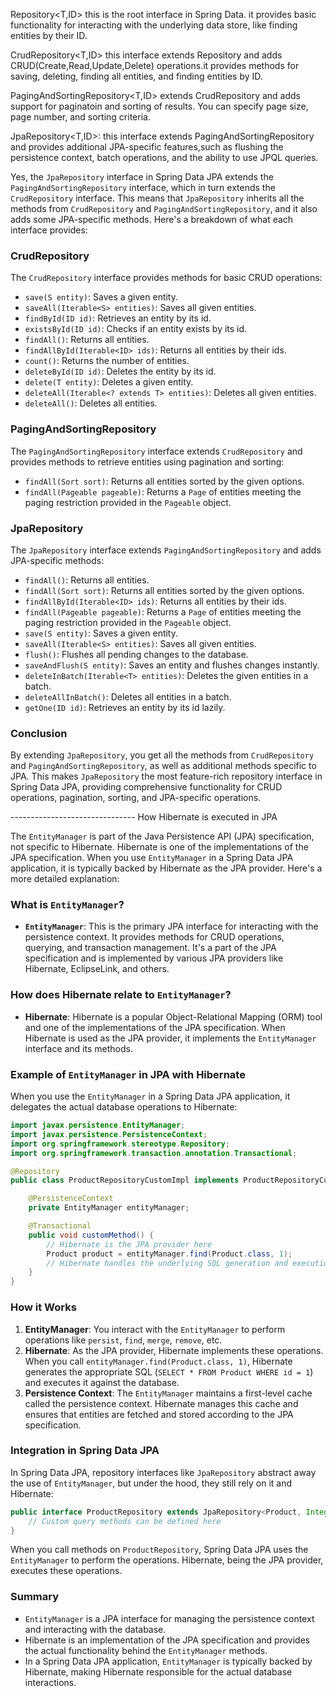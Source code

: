 Repository<T,ID>
this is the root interface in Spring Data. it provides basic functionality for interacting with the underlying data store, like finding entities by their ID.

CrudRepository<T,ID>
this interface extends Repository and adds CRUD(Create,Read,Update,Delete) operations.it provides methods for saving, deleting, finding all entities, and finding entities by ID.

PagingAndSortingRepository<T,ID>
extends CrudRepository and adds support for paginatoin and sorting of results. You can specify page size, page number, and sorting criteria.

JpaRepository<T,ID>:
this interface extends PagingAndSortingRepository and provides additional JPA-specific features,such as flushing the persistence context, batch operations, and the ability to use JPQL queries.

Yes, the `JpaRepository` interface in Spring Data JPA extends the `PagingAndSortingRepository` interface, which in turn extends the `CrudRepository` interface. This means that `JpaRepository` inherits all the methods from `CrudRepository` and `PagingAndSortingRepository`, and it also adds some JPA-specific methods. Here's a breakdown of what each interface provides:

### CrudRepository

The `CrudRepository` interface provides methods for basic CRUD operations:

- `save(S entity)`: Saves a given entity.
- `saveAll(Iterable<S> entities)`: Saves all given entities.
- `findById(ID id)`: Retrieves an entity by its id.
- `existsById(ID id)`: Checks if an entity exists by its id.
- `findAll()`: Returns all entities.
- `findAllById(Iterable<ID> ids)`: Returns all entities by their ids.
- `count()`: Returns the number of entities.
- `deleteById(ID id)`: Deletes the entity by its id.
- `delete(T entity)`: Deletes a given entity.
- `deleteAll(Iterable<? extends T> entities)`: Deletes all given entities.
- `deleteAll()`: Deletes all entities.

### PagingAndSortingRepository

The `PagingAndSortingRepository` interface extends `CrudRepository` and provides methods to retrieve entities using pagination and sorting:

- `findAll(Sort sort)`: Returns all entities sorted by the given options.
- `findAll(Pageable pageable)`: Returns a `Page` of entities meeting the paging restriction provided in the `Pageable` object.

### JpaRepository

The `JpaRepository` interface extends `PagingAndSortingRepository` and adds JPA-specific methods:

- `findAll()`: Returns all entities.
- `findAll(Sort sort)`: Returns all entities sorted by the given options.
- `findAllById(Iterable<ID> ids)`: Returns all entities by their ids.
- `findAll(Pageable pageable)`: Returns a `Page` of entities meeting the paging restriction provided in the `Pageable` object.
- `save(S entity)`: Saves a given entity.
- `saveAll(Iterable<S> entities)`: Saves all given entities.
- `flush()`: Flushes all pending changes to the database.
- `saveAndFlush(S entity)`: Saves an entity and flushes changes instantly.
- `deleteInBatch(Iterable<T> entities)`: Deletes the given entities in a batch.
- `deleteAllInBatch()`: Deletes all entities in a batch.
- `getOne(ID id)`: Retrieves an entity by its id lazily.

### Conclusion

By extending `JpaRepository`, you get all the methods from `CrudRepository` and `PagingAndSortingRepository`, as well as additional methods specific to JPA. This makes `JpaRepository` the most feature-rich repository interface in Spring Data JPA, providing comprehensive functionality for CRUD operations, pagination, sorting, and JPA-specific operations.

------------------------------- How Hibernate is executed in JPA

The `EntityManager` is part of the Java Persistence API (JPA) specification, not specific to Hibernate. Hibernate is one of the implementations of the JPA specification. When you use `EntityManager` in a Spring Data JPA application, it is typically backed by Hibernate as the JPA provider. Here's a more detailed explanation:

### What is `EntityManager`?

- **`EntityManager`**: This is the primary JPA interface for interacting with the persistence context. It provides methods for CRUD operations, querying, and transaction management. It's a part of the JPA specification and is implemented by various JPA providers like Hibernate, EclipseLink, and others.

### How does Hibernate relate to `EntityManager`?

- **Hibernate**: Hibernate is a popular Object-Relational Mapping (ORM) tool and one of the implementations of the JPA specification. When Hibernate is used as the JPA provider, it implements the `EntityManager` interface and its methods.

### Example of `EntityManager` in JPA with Hibernate

When you use the `EntityManager` in a Spring Data JPA application, it delegates the actual database operations to Hibernate:

```java
import javax.persistence.EntityManager;
import javax.persistence.PersistenceContext;
import org.springframework.stereotype.Repository;
import org.springframework.transaction.annotation.Transactional;

@Repository
public class ProductRepositoryCustomImpl implements ProductRepositoryCustom {

    @PersistenceContext
    private EntityManager entityManager;

    @Transactional
    public void customMethod() {
        // Hibernate is the JPA provider here
        Product product = entityManager.find(Product.class, 1);
        // Hibernate handles the underlying SQL generation and execution
    }
}
```

### How it Works

1. **EntityManager**: You interact with the `EntityManager` to perform operations like `persist`, `find`, `merge`, `remove`, etc.
2. **Hibernate**: As the JPA provider, Hibernate implements these operations. When you call `entityManager.find(Product.class, 1)`, Hibernate generates the appropriate SQL (`SELECT * FROM Product WHERE id = 1`) and executes it against the database.
3. **Persistence Context**: The `EntityManager` maintains a first-level cache called the persistence context. Hibernate manages this cache and ensures that entities are fetched and stored according to the JPA specification.

### Integration in Spring Data JPA

In Spring Data JPA, repository interfaces like `JpaRepository` abstract away the use of `EntityManager`, but under the hood, they still rely on it and Hibernate:

```java
public interface ProductRepository extends JpaRepository<Product, Integer> {
    // Custom query methods can be defined here
}
```

When you call methods on `ProductRepository`, Spring Data JPA uses the `EntityManager` to perform the operations. Hibernate, being the JPA provider, executes these operations.

### Summary

- `EntityManager` is a JPA interface for managing the persistence context and interacting with the database.
- Hibernate is an implementation of the JPA specification and provides the actual functionality behind the `EntityManager` methods.
- In a Spring Data JPA application, `EntityManager` is typically backed by Hibernate, making Hibernate responsible for the actual database interactions.
